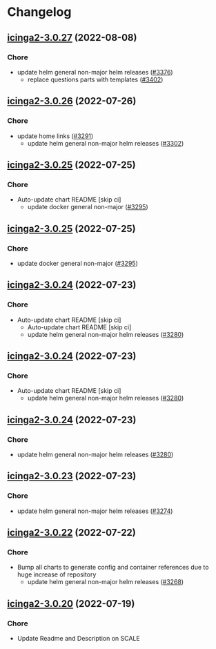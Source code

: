# Changelog



## [icinga2-3.0.27](https://github.com/truecharts/charts/compare/icinga2-3.0.26...icinga2-3.0.27) (2022-08-08)

### Chore

- update helm general non-major helm releases ([#3376](https://github.com/truecharts/charts/issues/3376))
  - replace questions parts with templates ([#3402](https://github.com/truecharts/charts/issues/3402))




## [icinga2-3.0.26](https://github.com/truecharts/apps/compare/icinga2-3.0.25...icinga2-3.0.26) (2022-07-26)

### Chore

- update home links ([#3291](https://github.com/truecharts/apps/issues/3291))
  - update helm general non-major helm releases ([#3302](https://github.com/truecharts/apps/issues/3302))




## [icinga2-3.0.25](https://github.com/truecharts/apps/compare/icinga2-3.0.24...icinga2-3.0.25) (2022-07-25)

### Chore

- Auto-update chart README [skip ci]
  - update docker general non-major ([#3295](https://github.com/truecharts/apps/issues/3295))




## [icinga2-3.0.25](https://github.com/truecharts/apps/compare/icinga2-3.0.24...icinga2-3.0.25) (2022-07-25)

### Chore

- update docker general non-major ([#3295](https://github.com/truecharts/apps/issues/3295))




## [icinga2-3.0.24](https://github.com/truecharts/apps/compare/icinga2-3.0.23...icinga2-3.0.24) (2022-07-23)

### Chore

- Auto-update chart README [skip ci]
  - Auto-update chart README [skip ci]
  - update helm general non-major helm releases ([#3280](https://github.com/truecharts/apps/issues/3280))




## [icinga2-3.0.24](https://github.com/truecharts/apps/compare/icinga2-3.0.23...icinga2-3.0.24) (2022-07-23)

### Chore

- Auto-update chart README [skip ci]
  - update helm general non-major helm releases ([#3280](https://github.com/truecharts/apps/issues/3280))




## [icinga2-3.0.24](https://github.com/truecharts/apps/compare/icinga2-3.0.23...icinga2-3.0.24) (2022-07-23)

### Chore

- update helm general non-major helm releases ([#3280](https://github.com/truecharts/apps/issues/3280))




## [icinga2-3.0.23](https://github.com/truecharts/apps/compare/icinga2-3.0.22...icinga2-3.0.23) (2022-07-23)

### Chore

- update helm general non-major helm releases ([#3274](https://github.com/truecharts/apps/issues/3274))




## [icinga2-3.0.22](https://github.com/truecharts/apps/compare/icinga2-3.0.20...icinga2-3.0.22) (2022-07-22)

### Chore

- Bump all charts to generate config and container references due to huge increase of repository
  - update helm general non-major helm releases ([#3268](https://github.com/truecharts/apps/issues/3268))



## [icinga2-3.0.20](https://github.com/truecharts/apps/compare/icinga2-3.0.19...icinga2-3.0.20) (2022-07-19)

### Chore

- Update Readme and Description on SCALE



